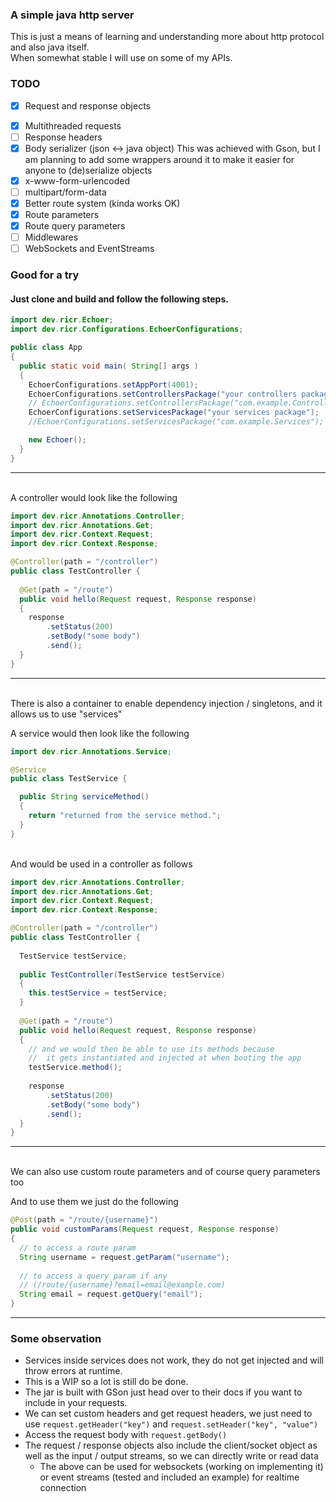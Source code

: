 ### A simple java http server

This is just a means of learning and understanding more about http protocol and also java itself.<br>
When somewhat stable I will use on some of my APIs.

### TODO

- [x] Request and response objects
<!-- - [ ] Reflection (although it kinda works needs a lot of work still) -->
- [x] Multithreaded requests
- [ ] Response headers
- [x] Body serializer (json <-> java object) This was achieved with Gson, but I am planning to add some wrappers around it to make it easier for anyone to (de)serialize objects
- [x] x-www-form-urlencoded
- [ ] multipart/form-data
- [x] Better route system (kinda works OK)
- [x] Route parameters
- [x] Route query parameters
- [ ] Middlewares
- [ ] WebSockets and EventStreams

### Good for a try

#### Just clone and build and follow the following steps.

```java
import dev.ricr.Echoer;
import dev.ricr.Configurations.EchoerConfigurations;

public class App
{
  public static void main( String[] args )
  {
    EchoerConfigurations.setAppPort(4001);
    EchoerConfigurations.setControllersPackage("your controllers package");
    // EchoerConfigurations.setControllersPackage("com.example.Controllers");
    EchoerConfigurations.setServicesPackage("your services package");
    //EchoerConfigurations.setServicesPackage("com.example.Services");

    new Echoer();
  }
}
```
<hr><br>
A controller would look like the following

```java
import dev.ricr.Annotations.Controller;
import dev.ricr.Annotations.Get;
import dev.ricr.Context.Request;
import dev.ricr.Context.Response;

@Controller(path = "/controller")
public class TestController {
  
  @Get(path = "/route")
  public void hello(Request request, Response response)
  {
    response
        .setStatus(200)
        .setBody("some body")
        .send();
  }
}
```
<hr><br>
There is also a container to enable dependency injection / singletons, and it allows us to use "services"

A service would then look like the following
```java
import dev.ricr.Annotations.Service;

@Service
public class TestService {

  public String serviceMethod()
  {
    return "returned from the service method.";
  }
}
```
<br>
And would be used in a controller as follows

```java
import dev.ricr.Annotations.Controller;
import dev.ricr.Annotations.Get;
import dev.ricr.Context.Request;
import dev.ricr.Context.Response;

@Controller(path = "/controller")
public class TestController {
  
  TestService testService;
  
  public TestController(TestService testService)
  {
    this.testService = testService;
  }
  
  @Get(path = "/route")
  public void hello(Request request, Response response)
  {
    // and we would then be able to use its methods because
    //  it gets instantiated and injected at when booting the app
    testService.method();
    
    response
        .setStatus(200)
        .setBody("some body")
        .send();
  }
}
```
<hr><br>
We can also use custom route parameters and of course query parameters too

And to use them we just do the following

```java
@Post(path = "/route/{username}")
public void customParams(Request request, Response response)
{
  // to access a route param
  String username = request.getParam("username");
    
  // to access a query param if any
  // (/route/{username}?email=email@example.com)
  String email = request.getQuery("email");
}
```
<hr>

### Some observation

- Services inside services does not work, they do not get injected and will throw errors at runtime.
- This is a WIP so a lot is still do be done.
- The jar is built with GSon just head over to their docs if you want to include in your requests.
- We can set custom headers and get request headers, we just need to use `request.getHeader("key")` and `request.setHeader("key", "value")`
- Access the request body with `request.getBody()`
- The request / response objects also include the client/socket object as well as the input / output streams, so we can directly write or read data
  - The above can be used for websockets (working on implementing it) or event streams (tested and included an example) for realtime connection
